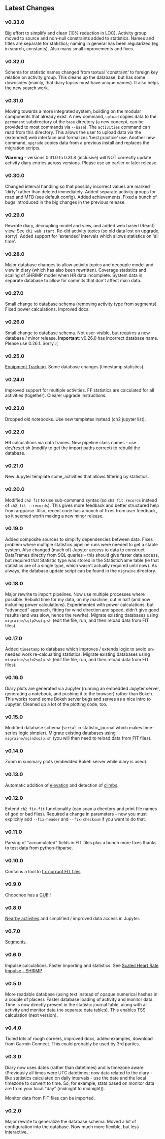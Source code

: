 
## Latest Changes

### v0.33.0

Big effort to simplify and clean (10% reduction in LOC).  Activity
group moved to source and non-null constraints added to statistics.
Names and titles are separate for statistics; naming in general has
been regularized (eg in search, constants).  Also many small
improvements and fixes.

### v0.32.0

Schema for statistic names changed from textual 'constraint' to
foreign key relation on activity group.  This cleans up the database,
but has some downsides (mainly, that diary topics must have unique
names).  It also helps the new search work.

### v0.31.0

Moving towards a more integrated system, building on the modular
components that already exist.  A new command, `upload` copies data to
the `permanent` subdirectory of the `base` directory (a new concept,
can be provided to most commands via `--base`).  The `activities`
command can read from this directory.  This allows the user to upload
data via the (extended) web interface and formalizes 'best practice'
use.  Another new command, `upgrade` copies data from a previous
install and replaces the migration scripts.

**Warning** - versions 0.31.0 to 0.31.8 (inclusive) will NOT correctly
update activity diary entries across versions.  Please use an earlier
or later release.

### v0.30.0

Changed interval handling so that possibly incorrect values are marked
'dirty' rather than deleted immediately.  Added separate activity
groups for road and MTB (see default config).  Added achievements.
Fixed a bunch of bugs introduced in the big changes in the previous
release.

### v0.29.0

Rewrote diary, decoupling model and view, and added web based (React)
view.  See `ch2 web start`.  Re-did activity topics (so old data lost
on upgrade, sorry).  Added support for 'extended' intervals which
allows statistics on 'all time'.

### v0.28.0

Major database changes to allow activity topics and decouple model
and view in diary (which has also been rewritten).  Coverage statistics
and scaling of SHRIMP model when HR data incomplete.  System data in
separate database to allow for commits that don't affect main data.

### v0.27.0

Small change to database schema (removing activity type from
segments).  Fixed power calculations.  Improved docs.

### v0.26.0

Small change to database schema.  Not user-visible, but requires a new
database / minor release.  **Important**: v0.26.0 has incorrect
database name.  Please use 0.26.1.  Sorry :(

### v0.25.0

[Equipment Tracking](https://andrewcooke.github.io/choochoo/kit).
Some database changes (timestamp statistics).

### v0.24.0

Improved support for multiple activities.  FF statistics are
calculated for all activities (together).  Clearer upgrade
instructions.

### v0.23.0

Dropped old notebooks.  Use new templates instead (ch2 jupyter list).

### v0.22.0

HR calculations via data frames.  New pipeline class names - use
dev/reset.sh (modify to get the import paths correct) to rebuild the
database.

### v0.21.0

New Jupyter template some_activities that allows filtering by
statistics.

### v0.20.0

Modified `ch2 fit` to use sub-command syntax (so `ch2 fit records`
instead of `ch2 fit --records`).  This gives more feedback and better
structured help from argparse.  Also, recent code has a bunch of fixes
from user feedback, so it seemed worth making a new minor release.

### v0.19.0

Added composite sources to simplify dependencies between data.  Fixes
problem where multiple statistics pipeline runs were needed to get a
stable system.  Also changed (much of) Jupyter access to data to
construct DataFrames directly from SQL queries - this should give
faster data access, but required that Statistic type was stored in the
StatisticName table (ie that statistics are of a single type, which
wasn't actually required until now).  As always, the database update
script can be found in the `migraine` directory.

### v0.18.0

Major rewrite to import pipelines.  Now use multiple processes where
possible.  Rebuild time for my data, on my machine, cut in half (and
now including power calculations).  Experimented with power
calculations, but "advanced" approach, fitting for wind direction and
speed, didn't give good results (and was slow, hence the rewrite).
Migrate existing databases using `migraine/sqlp2sqlq.sh` (edit the
file, run, and then reload data from FIT files).

### v0.17.0

Added `timestamp` to database which improves / extends logic to avoid
un-needed work re-calcualting statistics.  Migrate existing databases
using `migraine/sqlo2sqlp.sh` (edit the file, run, and then reload
data from FIT files).

### v0.16.0

Diary plots are generated via Jupyter (running an embedded Jupyter
server, generating a notebook, and pushing it to the browser) rather
than Bokeh.  This works round some Bokeh server bugs and serves as a
nice intro to Jupyter.  Cleaned up a lot of the plotting code, too.

### v0.15.0

Modified database schema (`serial` in statistic_journal which makes
time-series logic simpler).  Migrate existing databases using
`migraine/sqln2sqlo.sh` (you will then need to reload data from FIT
files).

### v0.14.0

Zoom in summary plots (embedded Bokeh server while diary is used).

### v0.13.0

Automatic addition of
[elevation](https://andrewcooke.github.io/choochoo/elevation) and
detection of [climbs](https://andrewcooke.github.io/choochoo/docs).

### v0.12.0

Extend `ch2 fix-fit` functionality (can scan a directory and print
file names of god or bad files).  Required a change in parameters -
now you must explicitly add `--fix-header` and `--fix-checksum` if you
want to do that.

### v0.11.0

Parsing of "accumulated" fields in FIT files plus a bunch more fixes
thanks to test data from python-fitparse.

### v0.10.0

Contains a tool to [fix corrupt FIT
files](https://andrewcooke.github.io/choochoo/fix-fit).

### v0.9.0

Choochoo has a [GUI](https://andrewcooke.github.io/choochoo/summary)!!!

### v0.8.0

[Nearby activities](https://andrewcooke.github.io/choochoo/nearby) and
simplified / improved data access in Jupyter.

### v0.7.0

[Segments](https://andrewcooke.github.io/choochoo/segments).

### v0.6.0

Impulse calculations.  Faster importing and statistics.  See [Scaled
Heart Rate Impulse -
SHRIMP](https://andrewcooke.github.io/choochoo/impulse)

### v0.5.0

More readable database (using text instead of opaque numerical hashes
in a couple of places).  Faster database loading of activity and
monitor data.  Time is now directly present in the statistic journal
table, along with all activity and monitor data (no separate data
tables).  This enables TSS calculation (next version).

### v0.4.0

Tidied lots of rough corners, improved docs, added examples, download
from Garmin Connect.  This could probably be used by 3rd parties.

### v0.3.0

Diary now uses dates (rather than datetimes) and is timezone aware
(Previously all times were UTC datetimes; now data related to the
diary - like statistics calculated on daily intervals - use the date
and the local timezone to convert to time.  So, for example, stats
based on monitor data are from your local "day" (midnight to
midnight)).

Monitor data from FIT files can be imported.

### v0.2.0

Major rewrite to generalize the database schema.  Moved a lot of
configuration into the database.  Now much more flexible, but less
interactive.
